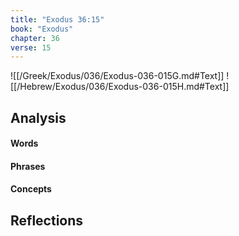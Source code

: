 ```yaml
---
title: "Exodus 36:15"
book: "Exodus"
chapter: 36
verse: 15
---
```

![[/Greek/Exodus/036/Exodus-036-015G.md#Text]]
![[/Hebrew/Exodus/036/Exodus-036-015H.md#Text]]

## Analysis

#### Words

#### Phrases

#### Concepts

## Reflections
